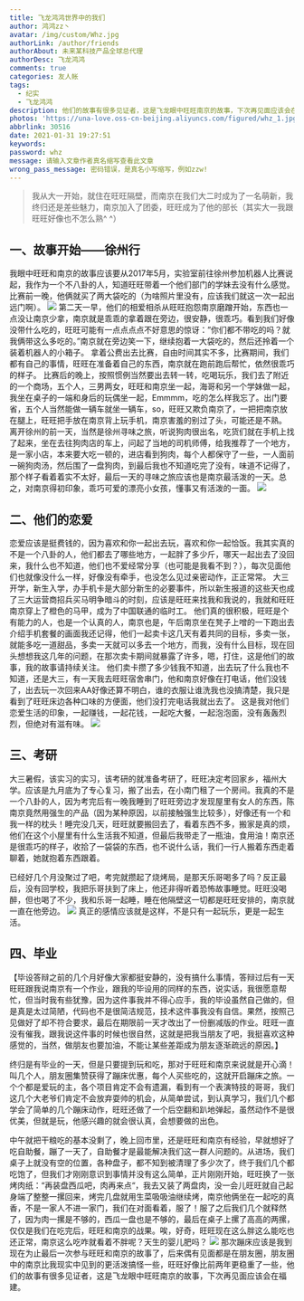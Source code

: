 ```yaml
---
title: 飞龙鸿鸿世界中的我们
author: 鸿鸿zz丶
avatar: /img/custom/Whz.jpg
authorLink: /author/friends
authorAbout: 未来某科技产品全球总代理
authorDesc: 飞龙鸿鸿
comments: true
categories: 友人帐
tags:
  - 纪实
  - 飞龙鸿鸿
description: 他们的故事有很多见证者，这是飞龙眼中旺旺南京的故事，下次再见面应该会在福建。
photos: 'https://una-love.oss-cn-beijing.aliyuncs.com/figured/whz_1.jpg'
abbrlink: 30516
date: 2021-01-31 19:27:51
keywords:
password: whz
message: 请输入文章作者真名缩写查看此文章
wrong_pass_message: 密码错误，是真名小写缩写，例如zzw!
---
```

> 我从大一开始，就住在旺旺隔壁，而南京在我们大二时成为了一名萌新，我终归还是差些魅力，南京加入了团委，旺旺成为了他的部长（其实大一我跟旺旺好像也不怎么熟^ ^）

## 一、故事开始——徐州行

我眼中旺旺和南京的故事应该要从2017年5月，实验室前往徐州参加机器人比赛说起，我作为一个不八卦的人，知道旺旺带着一个他们部门的学妹去没有什么感觉。比赛前一晚，他俩就买了两大袋吃的（为啥照片里没有，应该我们就这一次一起出远门啊）。
![](https://una-love.oss-cn-beijing.aliyuncs.com/figured/whz_2.jpg)
第二天一早，他们的相爱相杀从旺旺抱怨南京磨蹭开始，东西也一点没让南京少拿，南京就是乖乖的拿着跟在旁边，很安静，很乖巧。看到我们好像没带什么吃的，旺旺可能有一点点点点不好意思的惊讶：”你们都不带吃的吗？就我俩带这么多吃的。”南京就在旁边笑一下，继续抱着一大袋吃的，然后还拎着一个装着机器人的小箱子。 拿着公费出去比赛，自由时间其实不多，比赛期间，我们都有自己的事情，旺旺在准备着自己的东西，南京就在跑前跑后帮忙，依然很乖巧的样子。 比赛后的晚上，按照惯例当然要出去转一转，吃喝玩乐，我们去了附近的一个商场，五个人，三男两女，旺旺和南京坐一起，海哥和另一个学妹做一起，我坐在桌子的一端和身后的玩偶坐一起，Emmmm，吃的怎么样我忘了。出门要省，五个人当然能做一辆车就坐一辆车，so，旺旺又欺负南京了，一把把南京放在腿上，旺旺把手放在南京背上玩手机，南京害羞的别过了头，可能还是不熟。 离开徐州的前一天，当然是徐州寻味之旅，听说狗肉很出名，吃货们就在手机上找了起来，坐在去往狗肉店的车上，问起了当地的司机师傅，给我推荐了一个地方，是一家小店，本来要大吃一顿的，进店看到狗肉，每个人都保守了一些，一人面前一碗狗肉汤，然后围了一盘狗肉，到最后我也不知道吃完了没有，味道不记得了，那个样子看着着实不太好，最后一天的寻味之旅应该也是南京最活泼的一天。总之，对南京得初印象，乖巧可爱的漂亮小女孩，懂事又有活泼的一面。
![](https://una-love.oss-cn-beijing.aliyuncs.com/figured/whz_3.jpg)


## 二、他们的恋爱

恋爱应该是挺费钱的，因为喜欢和你一起出去玩，喜欢和你一起恰饭。我其实真的不是一个八卦的人，他们都去了哪些地方，一起胖了多少斤，哪天一起出去了没回来，我什么也不知道，他们也不爱经常分享（也可能是我看不到？），每次见面他们也就像没什么一样，好像没有牵手，也没怎么见过亲密动作，正正常常。 大三开学，新生入学，办手机卡是大部分新生的必要事件，所以新生报道的这些天也成了三大运营商招兵买马明争暗斗的时刻，应该是旺旺来找我和我说的，我就和旺旺南京穿上了橙色的马甲，成为了中国联通的临时工。 他们真的很积极，旺旺是个有能力的人，也是一个认真的人，南京也是，午后南京坐在凳子上噌的一下跑出去介绍手机套餐的画面我还记得，他们一起卖卡这几天有着共同的目标，多卖一张，就能多吃一道甜品，多卖一天就可以多去一个地方，而我，没有什么目标，现在回头想想我这几年的问题，在那次卖卡期间就暴露了许多，嗯，打住，这是他们的故事，我的故事请持续关注。 他们卖卡攒了多少钱我不知道，出去玩了什么我也不知道，还是大三，有一天我去旺旺宿舍串门，他和南京好像在打电话，他们没钱了，出去玩一次回来AA好像还算不明白，谁的衣服让谁洗我也没搞清楚，我只是看到了旺旺床边各种口味的方便面，他们没打完电话我就出去了。 这是我对他们恋爱生活的印象，一起赚钱，一起花钱，一起吃大餐，一起泡泡面，没有轰轰烈烈，但绝对有滋有味。
![](https://una-love.oss-cn-beijing.aliyuncs.com/figured/whz_4.jpg)

## 三、考研

大三暑假，该实习的实习，该考研的就准备考研了，旺旺决定考回家乡，福州大学。应该是九月底为了专心复习，搬了出去，在小南门租了一个房间。我真的不是一个八卦的人，因为考完后有一晚我睡到了旺旺旁边才发现屋里有女人的东西，陈南京竟然用强生的产品（因为某种原因，以前接触强生比较多），好像还有一个和我一样的枕头！睡完没几天，旺旺就要搬回去了，看着东西不多，搬家是真的烦，他们在这个小屋里有什么生活我不知道，但最后我带走了一瓶油，食用油！南京还是很乖巧的样子，收拾了一袋袋的东西，也不说什么话，我们一行人搬着东西走着聊着，她就抱着东西跟着。

已经好几个月没聚过了吧，考完就攒起了烧烤局，是那天乐哥喝多了吗？反正最后，没有回学校，我把乐哥扶到了床上，他还非得听着恐怖故事睡觉。旺旺没喝醉，但也喝了不少，我和乐哥一起睡，睡在他隔壁这一切都是旺旺安排的，南京就一直在他旁边。
![](https://una-love.oss-cn-beijing.aliyuncs.com/figured/whz_5.jpg)
真正的感情应该就是这样，不是只有一起玩乐，更是一起生活。

## 四、毕业

【毕设答辩之前的几个月好像大家都挺安静的，没有搞什么事情，答辩过后有一天旺旺跟我说南京有一个作业，跟我的毕设用的同样的东西，说实话，我很愿意帮忙，但当时我有些犹豫，因为这件事我并不得心应手，我的毕设虽然自己做的，但是真是太过简陋，代码也不是很简洁规范，技术这件事我没有自信。果然，按照己见做好了却不符合要求，最后在期限前一天才改出了一份删减版的作业。旺旺一直没有催我，跟我说这件事的时候也很自然，这就是把我当朋友了吧，我挺喜欢这种感觉的，当然，做朋友也要加油，不能让某些差距成为朋友逐渐疏远的原因。】

终归是有毕业的一天，但是只要提到玩和吃，那对于旺旺和南京来说就是开心滴！叫几个人，朋友圈集赞获得了蹦床优惠，每个人买些吃的，这就开启蹦床之旅。一个个都是爱玩的主，各个项目肯定不会有遗漏，看到有一个表演特技的哥哥，我们这几个大老爷们肯定不会放弃耍帅的机会，从简单尝试，到认真学习，我们几个都学会了简单的几个蹦床动作，旺旺还做了一个后空翻和趴地弹起，虽然动作不是很优美，但就是玩，他感兴趣的就会很认真，会想要做的出色。

中午就把干粮吃的基本没剩了，晚上回市里，还是旺旺和南京有经验，早就想好了吃自助餐，蹦了一天了，自助餐才是最能解决我们这一群人问题的。从进场，我们桌子上就没有空的位置，各种盘子，都不知到被清理了多少次了，终于我们几个都吃饱了，但我们才刚刚意识到事情并没有这么简单，正片刚刚开始，旺旺换了一张烤肉纸：“再装盘西瓜吧，肉再来点“，我去又装了两盘肉，没一会儿旺旺就自己起身端了整整一摞回来，烤完几盘就用生菜吸吸油继续烤，南京他俩坐在一起吃的真香，不是一家人不进一家门，我们在对面看着，服了！服了之后我们几个就释然了，因为肉一摞是不够的，西瓜一盘也是不够的，最后在桌子上摞了高高的两摞，仅仅是我们在吃完后，旺旺和南京的战果。唉，好奇，旺旺现在这么胖这么能吃也还正常，南京这么吃咋就看着不胖呢？天生的婴儿肥吗？
![](https://una-love.oss-cn-beijing.aliyuncs.com/figured/whz_7.jpg)
那次蹦床应该是我到现在为止最后一次参与旺旺和南京的故事了，后来偶有见面都是在朋友圈，朋友圈中的南京比我现实中见到的更活泼搞怪一些，旺旺好像比前两年更稳重了一些，他们的故事有很多见证者，这是飞龙眼中旺旺南京的故事，下次再见面应该会在福建。